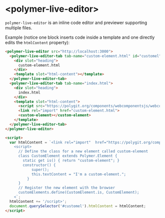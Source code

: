 # \<polymer-live-editor\>

`polymer-live-editor` is an inline code editor and previewer supporting multiple files. 

Example (notice one block inserts code inside a template and one directly edits the `htmlContent` property):
```html
<polymer-live-editor src="http://localhost:3000">
  <polymer-live-editor-tab tab-name="custom-element.html" id="customel">
    <div slot="heading">
      custom-element.html
    </div>
    <template slot="html-content"></template>
  </polymer-live-editor-tab>
  <polymer-live-editor-tab tab-name="index.html">
    <div slot="heading">
      index.html
    </div>
    <template slot="html-content">
      <script src="https://polygit.org/components/webcomponentsjs/webcomponents-loader.js"></script>
      <link rel="import" href="custom-element.html">
      <custom-element></custom-element>
    </template>
  </polymer-live-editor-tab>
</polymer-live-editor>

<script>
  var htmlContent = `<link rel="import"  href="https://polygit.org/components/polymer/polymer-element.html">
    <script>
      // Define the class for a new element called custom-element
      class CustomElement extends Polymer.Element {
        static get is() { return "custom-element"; }
        constructor() {
            super();
            this.textContent = "I'm a custom-element.";
          }
      }
      // Register the new element with the browser
      customElements.define(CustomElement.is, CustomElement);
    <`;
  htmlContent += '/script>';
  document.querySelector('#customel').htmlContent = htmlContent;
</script>
```
